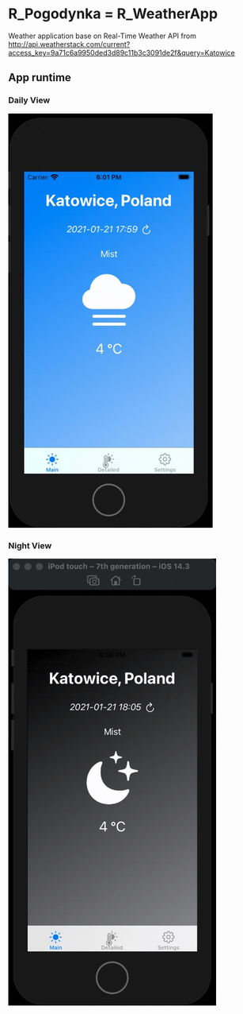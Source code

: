 # R_Pogodynka = R_WeatherApp

Weather application base on Real-Time Weather API from http://api.weatherstack.com/current?access_key=9a71c6a9950ded3d89c11b3c3091de2f&query=Katowice


## App runtime

### Daily View
![image info](./Misc/appOnRunning2.gif)

### Night View
![image info](./Misc/appOnRunning.gif)
